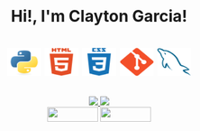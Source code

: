 <div style="display: inline_block" align="center"><br>
  <h1>Hi!, I'm Clayton Garcia!<h1/>
  <img align="center" alt="Python" height="50" width="60" src="images/python-icon.svg">
  <img align="center" alt="HTML5" height="50" width="60" src="images/html5-icon.svg">
  <img align="center" alt="CSS3" height="50" width="60" src="images/css3-icon.svg">
  <img align="center" alt="Git" height="50" width="60" src="images/git-icon.svg">
  <img align="center" alt="MySQL" height="50" width="60" src="images/mysql-icon.svg">
</div>
<br/>
<div style="display: inline_block" align="center">
  <a href="https://github.com/Claayton">
  <img height="160em" src="https://github-readme-stats.vercel.app/api?username=Claayton&show_icons=true&theme=nord&include_all_commits=true&count_private=true"/>
  <img height="160em" src="https://github-readme-stats.vercel.app/api/top-langs/?username=Claayton&layout=compact&langs_count=7&theme=nord"/>
</div>
<div style="display: inline_block" align="center">
  <a style="display: inline_block" align="center" href="https://www.linkedin.com/in/claaytongarcia/" target="_blank_"><img src="https://img.shields.io/badge/LinkedIn-0077B5?style=for-the-badge&logo=linkedin&logoColor=white" height="26" width="90"></a>
  <a style="display: inline_block" align="center" href="https://t.me/ClayGarcia" target="_blank_"><img src="https://img.shields.io/badge/Telegram-2CA5E0?style=for-the-badge&logo=telegram&logoColor=white" height="26" width="90"></a>
</div>
